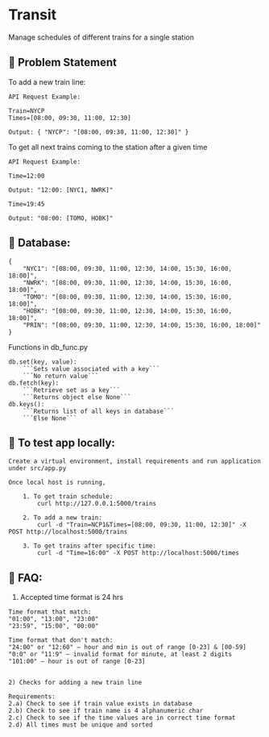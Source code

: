 # Transit

Manage schedules of different trains for a single station 

## :monorail: Problem Statement

To add a new train line:

```
API Request Example:

Train=NYCP
Times=[08:00, 09:30, 11:00, 12:30]

Output: { "NYCP": "[08:00, 09:30, 11:00, 12:30]" }

```

To get all next trains coming to the station after a given time

```
API Request Example:

Time=12:00

Output: "12:00: [NYC1, NWRK]"

Time=19:45

Output: "08:00: [TOMO, HOBK]"

```

## :monorail: Database:

```
{
    "NYC1": "[08:00, 09:30, 11:00, 12:30, 14:00, 15:30, 16:00, 18:00]",
    "NWRK": "[08:00, 09:30, 11:00, 12:30, 14:00, 15:30, 16:00, 18:00]",
    "TOMO": "[08:00, 09:30, 11:00, 12:30, 14:00, 15:30, 16:00, 18:00]",
    "HOBK": "[08:00, 09:30, 11:00, 12:30, 14:00, 15:30, 16:00, 18:00]",
    "PRIN": "[08:00, 09:30, 11:00, 12:30, 14:00, 15:30, 16:00, 18:00]"
}  
```

Functions in db_func.py

```
db.set(key, value):
    ```Sets value associated with a key```
    ```No return value```
db.fetch(key):
    ```Retrieve set as a key```
    ```Returns object else None```
db.keys():
    ```Returns list of all keys in database```
    ```Else None```
```

## :monorail: To test app locally:
```
Create a virtual environment, install requirements and run application under src/app.py

Once local host is running,

    1. To get train schedule: 
        curl http://127.0.0.1:5000/trains

    2. To add a new train:
        curl -d "Train=NCP1&Times=[08:00, 09:30, 11:00, 12:30]" -X POST http://localhost:5000/trains

    3. To get trains after specific time:
        curl -d "Time=16:00" -X POST http://localhost:5000/times

```

## :monorail: FAQ:
1) Accepted time format is 24 hrs 
```
Time format that match:
"01:00", "13:00", "23:00"
"23:59", "15:00", "00:00"

Time format that don't match:
"24:00" or "12:60" – hour and min is out of range [0-23] & [00-59]
"0:0" or "11:9" – invalid format for minute, at least 2 digits
"101:00" – hour is out of range [0-23]


2) Checks for adding a new train line

Requirements: 
2.a) Check to see if train value exists in database
2.b) Check to see if train name is 4 alphanumeric char
2.c) Check to see if the time values are in correct time format
2.d) All times must be unique and sorted

```